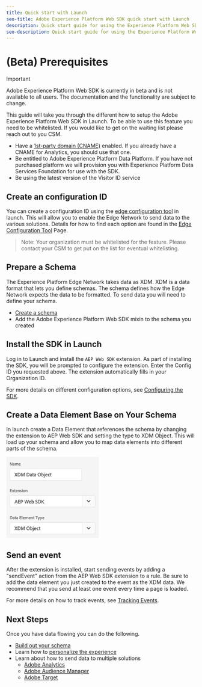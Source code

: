 ```yaml
---
title: Quick start with Launch
seo-title: Adobe Experience Platform Web SDK quick start with Launch
description: Quick start guide for using the Experience Platform Web SDK extension to collect data
seo-description: Quick start guide for using the Experience Platform Web SDK extension to collect data
---
```


# (Beta) Prerequisites

>[!IMPORTANT]
>
>Adobe Experience Platform Web SDK is currently in beta and is not available to all users. The documentation and the functionality are subject to change.

This guide will take you through the different how to setup the Adobe Experience Platform Web SDK in Launch. To be able to use this feature you need to be whitelisted. If you would like to get on the waiting list please reach out to you CSM.

- Have a [1st-party domain (CNAME)](https://docs.adobe.com/content/help/en/core-services/interface/ec-cookies/cookies-first-party.html) enabled. If you already have a CNAME for Analytics, you should use that one.
- Be entitled to Adobe Experience Platform Data Platform. If you have not purchased platform we will provision you with Experience Platform Data Services Foundation for use with the SDK.
- Be using the latest version of the Visitor ID service

## Create an configuration ID

You can create a configuration ID using the [edge configuration tool](../fundamentals/edge-configuration.md) in launch. This will allow you to enable the Edge Network to send data to the various solutions. Details for how to find each option are found in the [Edge Configuration Tool](../fundamentals/edge-configuration.md) Page.

>Note: Your organization must be whitelisted for the feature. Please contact your CSM to get put on the list for eventual whitelisting.

## Prepare a Schema

The Experience Platform Edge Network takes data as XDM. XDM is a data format that lets you define schemas. The schema defines how the Edge Network expects the data to be formatted. To send data you will need to define your schema. 

- [Create a schema](../../xdm/tutorials/create-schema-ui.md)
- Add the Adobe Experience Platform Web SDK mixin to the schema you created

## Install the SDK in Launch

Log in to Launch and install the `AEP Web SDK` extension. As part of installing the SDK, you will be prompted to configure the extension. Enter the Config ID you requested above. The extension automatically fills in your Organization ID.

For more details on different configuration options, see [Configuring the SDK](../fundamentals/configuring-the-sdk.md).

## Create a Data Element Base on Your Schema

In launch create a Data Element that references the schema by changing the extension to AEP Web SDK and setting the type to XDM Object. This will load up your schema and allow you to map data elements into different parts of the schema.

![Date Element In Launch](../../assets/edge_data_element.png)

## Send an event

After the extension is installed, start sending events by adding a "sendEvent" action from the AEP Web SDK extension to a rule. Be sure to add the data element you just created to the event as the XDM data. We recommend that you send at least one event every time a page is loaded.

For more details on how to track events, see [Tracking Events](../fundamentals/tracking-events.md).

## Next Steps

Once you have data flowing you can do the following. 

- [Build out your schema](https://docs.adobe.com/content/help/en/experience-platform/xdm/schema/composition.html)
- Learn how to [personalize the experience](../fundamentals/rendering-personalization-content.md)
- Learn about how to send data to multiple solutions
  - [Adobe Analytics](../solution-specific/analytics/analytics-overview.md)
  - [Adobe Audience Manager](../solution-specific/audience-manager/audience-manager-overview.md)
  - [Adobe Target](../solution-specific/target/target-overview.md)
